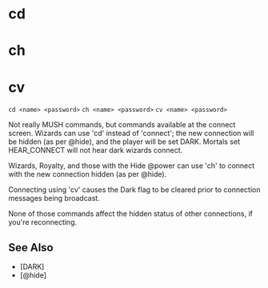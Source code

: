 # cd
# ch
# cv
`cd <name> <password>`
`ch <name> <password>`
`cv <name> <password>`

Not really MUSH commands, but commands available at the connect screen. Wizards can use 'cd' instead of 'connect'; the new connection will be hidden (as per @hide), and the player will be set DARK. Mortals set HEAR_CONNECT will not hear dark wizards connect.

Wizards, Royalty, and those with the Hide @power can use 'ch' to connect with the new connection hidden (as per @hide).

Connecting using 'cv' causes the Dark flag to be cleared prior to connection messages being broadcast.

None of those commands affect the hidden status of other connections, if you're reconnecting.


## See Also
- [DARK]
- [@hide]


